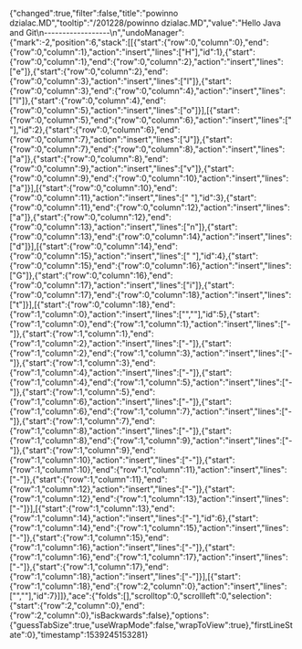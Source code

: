 {"changed":true,"filter":false,"title":"powinno dzialac.MD","tooltip":"/201228/powinno dzialac.MD","value":"Hello Java and Git\n------------------\n","undoManager":{"mark":-2,"position":6,"stack":[[{"start":{"row":0,"column":0},"end":{"row":0,"column":1},"action":"insert","lines":["H"],"id":1},{"start":{"row":0,"column":1},"end":{"row":0,"column":2},"action":"insert","lines":["e"]},{"start":{"row":0,"column":2},"end":{"row":0,"column":3},"action":"insert","lines":["l"]},{"start":{"row":0,"column":3},"end":{"row":0,"column":4},"action":"insert","lines":["l"]},{"start":{"row":0,"column":4},"end":{"row":0,"column":5},"action":"insert","lines":["o"]}],[{"start":{"row":0,"column":5},"end":{"row":0,"column":6},"action":"insert","lines":[" "],"id":2},{"start":{"row":0,"column":6},"end":{"row":0,"column":7},"action":"insert","lines":["J"]},{"start":{"row":0,"column":7},"end":{"row":0,"column":8},"action":"insert","lines":["a"]},{"start":{"row":0,"column":8},"end":{"row":0,"column":9},"action":"insert","lines":["v"]},{"start":{"row":0,"column":9},"end":{"row":0,"column":10},"action":"insert","lines":["a"]}],[{"start":{"row":0,"column":10},"end":{"row":0,"column":11},"action":"insert","lines":[" "],"id":3},{"start":{"row":0,"column":11},"end":{"row":0,"column":12},"action":"insert","lines":["a"]},{"start":{"row":0,"column":12},"end":{"row":0,"column":13},"action":"insert","lines":["n"]},{"start":{"row":0,"column":13},"end":{"row":0,"column":14},"action":"insert","lines":["d"]}],[{"start":{"row":0,"column":14},"end":{"row":0,"column":15},"action":"insert","lines":[" "],"id":4},{"start":{"row":0,"column":15},"end":{"row":0,"column":16},"action":"insert","lines":["G"]},{"start":{"row":0,"column":16},"end":{"row":0,"column":17},"action":"insert","lines":["i"]},{"start":{"row":0,"column":17},"end":{"row":0,"column":18},"action":"insert","lines":["t"]}],[{"start":{"row":0,"column":18},"end":{"row":1,"column":0},"action":"insert","lines":["",""],"id":5},{"start":{"row":1,"column":0},"end":{"row":1,"column":1},"action":"insert","lines":["-"]},{"start":{"row":1,"column":1},"end":{"row":1,"column":2},"action":"insert","lines":["-"]},{"start":{"row":1,"column":2},"end":{"row":1,"column":3},"action":"insert","lines":["-"]},{"start":{"row":1,"column":3},"end":{"row":1,"column":4},"action":"insert","lines":["-"]},{"start":{"row":1,"column":4},"end":{"row":1,"column":5},"action":"insert","lines":["-"]},{"start":{"row":1,"column":5},"end":{"row":1,"column":6},"action":"insert","lines":["-"]},{"start":{"row":1,"column":6},"end":{"row":1,"column":7},"action":"insert","lines":["-"]},{"start":{"row":1,"column":7},"end":{"row":1,"column":8},"action":"insert","lines":["-"]},{"start":{"row":1,"column":8},"end":{"row":1,"column":9},"action":"insert","lines":["-"]},{"start":{"row":1,"column":9},"end":{"row":1,"column":10},"action":"insert","lines":["-"]},{"start":{"row":1,"column":10},"end":{"row":1,"column":11},"action":"insert","lines":["-"]},{"start":{"row":1,"column":11},"end":{"row":1,"column":12},"action":"insert","lines":["-"]},{"start":{"row":1,"column":12},"end":{"row":1,"column":13},"action":"insert","lines":["-"]}],[{"start":{"row":1,"column":13},"end":{"row":1,"column":14},"action":"insert","lines":["-"],"id":6},{"start":{"row":1,"column":14},"end":{"row":1,"column":15},"action":"insert","lines":["-"]},{"start":{"row":1,"column":15},"end":{"row":1,"column":16},"action":"insert","lines":["-"]},{"start":{"row":1,"column":16},"end":{"row":1,"column":17},"action":"insert","lines":["-"]},{"start":{"row":1,"column":17},"end":{"row":1,"column":18},"action":"insert","lines":["-"]}],[{"start":{"row":1,"column":18},"end":{"row":2,"column":0},"action":"insert","lines":["",""],"id":7}]]},"ace":{"folds":[],"scrolltop":0,"scrollleft":0,"selection":{"start":{"row":2,"column":0},"end":{"row":2,"column":0},"isBackwards":false},"options":{"guessTabSize":true,"useWrapMode":false,"wrapToView":true},"firstLineState":0},"timestamp":1539245153281}